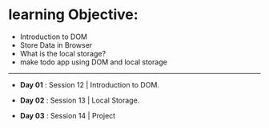 # learning Objective:
- Introduction to DOM
- Store Data in Browser
- What is the local storage?
- make todo app using DOM and local storage

<hr/>

- **Day 01** : Session 12 | Introduction to DOM.

- **Day 02** : Session 13 | Local Storage.

- **Day 03** : Session 14 | Project

